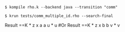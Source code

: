 

	$ kompile rho.k --backend java --transition "comm"

	$ krun tests/comm_multiple_id.rho --search-final

  Result ==K 
  <T>
    <activity>
      <thread>
        <k>
          * z
        </k>
      </thread>
    </activity>
    <tuplespace>
      <sends>
        <send>
          <schan>
            x
          </schan>
          <msg>
            a
          </msg>
        </send>
      </sends>
      <recs>
        <rec>
          <rchan>
            a
          </rchan>
          <bind>
            u
          </bind>
          <cont>
            * u
          </cont>
        </rec>
      </recs>
    </tuplespace>
  </T>
  #Or
  Result ==K 
  <T>
    <activity>
      <thread>
        <k>
          * z
        </k>
      </thread>
    </activity>
    <tuplespace>
      <sends>
        <send>
          <schan>
            x
          </schan>
          <msg>
            b
          </msg>
        </send>
      </sends>
      <recs>
        <rec>
          <rchan>
            b
          </rchan>
          <bind>
            v
          </bind>
          <cont>
            * v
          </cont>
        </rec>
      </recs>
    </tuplespace>
  </T>

